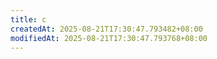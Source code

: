 ```yaml
---
title: c
createdAt: 2025-08-21T17:30:47.793482+08:00
modifiedAt: 2025-08-21T17:30:47.793768+08:00
---
```



